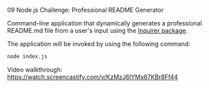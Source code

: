 09 Node.js Challenge: Professional README Generator

Command-line application that dynamically generates a professional README.md file from a user's input using the [Inquirer package](https://www.npmjs.com/package/inquirer).

The application will be invoked by using the following command: 

```bash
node index.js
```

Video walkthrough:
https://watch.screencastify.com/v/KzMzJ6lYMs67KBr8Ff44
